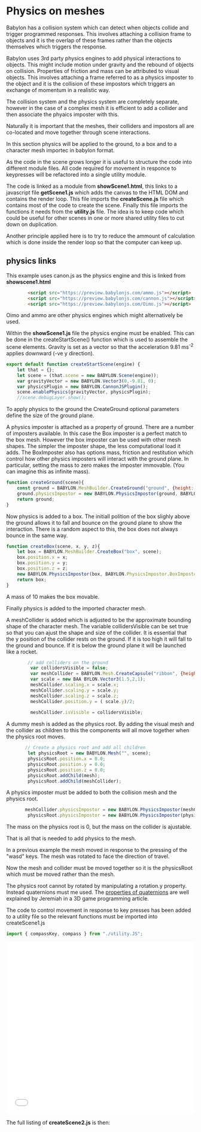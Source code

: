# Physics on meshes

Babylon has a collision system which can detect when objects collide and trigger programmed responses.  This involves attaching a collision frame to objects and it is the overlap of these frames rather than the objects themselves which triggers the response.

Babylon uses 3rd party physics engines to add physical interactions to objects.  This might include motion under gravity and the rebound of objects on collision.  Properties of friction and mass can be attributed to visual objects.  This involves attaching a frame referred to as a physics imposter to the object and it is the collision of these impostors which triggers an exchange of momentum in a realistic way.

The collision system and the physics system are completely separate, however in the case of a complex mesh it is efficient to add a collider and then associate the phyaics imposter with this.

Naturally it is important that the meshes, their colliders and impostors all are co-located and move together through scene interactions.

In this section physics will be applied to the ground, to a box and to a character mesh importec in babylon format.

As the code in the scene grows longer it is useful to structure the code into different module files.  All code required for movement in responce to keypresses will be refactored into a single utility module.

The code is linked as a module from **showScene1.html**, this links to a javascript file **getScene1.js** which adds the canvas to the HTML DOM and contains the render loop.  This file imports the **createScene.js** file which contains most of the code to create the scene.  Finally this file imports the functions it needs from the **utility.js** file.  The idea is to keep code which could be useful for other scenes in one or more shared utility files to cut down on duplication.

Another principle applied here is to try to reduce the ammount of calculation which is done inside the render loop so that the computer can keep up.

## physics links

This example uses canon.js as the physics engine and this is linked from **showscene1.html**

```html
        <script src="https://preview.babylonjs.com/ammo.js"></script>
        <script src="https://preview.babylonjs.com/cannon.js"></script>
        <script src="https://preview.babylonjs.com/Oimo.js"></script>
```

Oimo and ammo are other physics engines which might alternatively be used.

Within the **showScene1.js** file the physics engine must be enabled.  This can be done in the createStartScene() function which is used to assemble the scene elements. Gravity is set as a vector so that the acceleration 9.81 ms<sup>-2</sup> applies downward (-ve y direction).

```javascript
export default function createStartScene(engine) {
    let that = {};
    let scene = (that.scene = new BABYLON.Scene(engine));
    var gravityVector = new BABYLON.Vector3(0,-9.81, 0);
    var physicsPlugin = new BABYLON.CannonJSPlugin();
    scene.enablePhysics(gravityVector, physicsPlugin);
    //scene.debugLayer.show();
```
To apply physics to the ground the CreateGround optional parameters define the size of the ground plane.

A physics imposter is attached as a property of ground.  There are a number of imposters available.  In this case the Box imposter is a perfect match to the box mesh.  However the box imposter can be used with other mesh shapes. The simpler the imposter shape, the less computational load it adds. The BoxImposter also has options mass, friction and restitution which control how other physics imposters will interact with the ground plane.  In particular, setting the mass to zero makes the imposter immovable.  (You can imagine this as infinite mass).

```javascript
function createGround(scene){
    const ground = BABYLON.MeshBuilder.CreateGround("ground", {height: 10, width: 10, subdivisions: 4});
    ground.physicsImpostor = new BABYLON.PhysicsImpostor(ground, BABYLON.PhysicsImpostor.BoxImpostor, { mass: 0, friction: 0.5, restitution: 0.7 }, scene);
    return ground;
}
```

Now physics is added to a box.  The initiall polition of the box slighly above the ground allows it to fall and bounce on the ground plane to show the interaction.  There is a random aspect to this, the box does not always bounce in the same way.

```javascript
function createBox(scene, x, y, z){
    let box = BABYLON.MeshBuilder.CreateBox("box", scene);
    box.position.x = x;
    box.position.y = y;
    box.position.z = z;
    new BABYLON.PhysicsImpostor(box, BABYLON.PhysicsImpostor.BoxImpostor, { mass: 10, restitution: 0.9 }, scene);
    return box;
}
```
A mass of 10 makes the box movable.

Finally physics is added to the imported character mesh.

A meshCollider is added which is adjusted to be the approximate bounding shape of the character mesh.  The variable collidersVisible can be set true so that you can ajust the shape and size of the collider. It is essential that the y position of the collider rests on the ground.  If it is too high it will fall to the ground and bounce.  If it is below the ground plane it will be launched like a rocket.

```javascript
        // add colliders on the ground
         var collidersVisible = false;
         var meshCollider = BABYLON.Mesh.CreateCapsule("ribbon", {height:1, radius:0.6}, scene);
         var scale = new BAA BYLON.Vector3(1.5,2,1);
         meshCollider.scaling.x = scale.x;
         meshCollider.scaling.y = scale.y;
         meshCollider.scaling.z = scale.z;
         meshCollider.position.y = ( scale.y)/2;
         
         meshCollider.isVisible = collidersVisible;

```

A dummy mesh is added as the physics root.  By adding the visual mesh and the collider as children to this the components will all move together when the physics root moves.

```javascript
       // Create a physics root and add all children 
        let physicsRoot = new BABYLON.Mesh("", scene);
        physicsRoot.position.x = 0.0;     
        physicsRoot.position.y = 0.0;    
        physicsRoot.position.z = 0.0;         
        physicsRoot.addChild(mesh);  
        physicsRoot.addChild(meshCollider);
```

A physics imposter must be added to both the collision mesh and the physics root.

```javascript
       meshCollider.physicsImpostor = new BABYLON.PhysicsImpostor(meshCollider, BABYLON.PhysicsImpostor.BoxImpostor, { mass: 0 }, scene);
        physicsRoot.physicsImpostor = new BABYLON.PhysicsImpostor(physicsRoot, BABYLON.PhysicsImpostor.NoImpostor, { mass: 3 }, scene);
```

The mass on the physics root is 0, but the mass on the collider is ajustable.

That is all that is needed to add physics to the mesh.

In a previous example the mesh moved in response to the pressing of the "wasd" keys.  The mesh was rotated to face the direction of travel.

Now the mesh and collider must be moved together so it is the physicsRoot which must be moved rather than the mesh.

The physics root cannot by rotated by manipulating a rotation.y property.  Instead quaternions must me used.  The [properties of quaternions](https://www.3dgep.com/understanding-quaternions/) are well explained by Jeremiah in a 3D game programming article.

The code to control movement in response to key presses has been added to a utility file so the relevant functions must be imported into createScene1.js

```javascript
import { compassKey, compass } from "./utility.JS";
```


<iframe 
    height="460" 
    width="100%" 
    scrolling="no" 
    title="Mesh physics" 
    src="Block_3/section_11/ex_01_physics/showScene1.html" 
    frameborder="no" 
    loading="lazy" 
    allowtransparency="true" 
    allowfullscreen="true">
</iframe>

The full listing of **createScene2.js** is then:

```javascript

```


